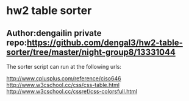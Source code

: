 hw2 table sorter
================================

Author:dengailin
private repo:https://github.com/dengal3/hw2-table-sorter/tree/master/night-group8/13331044
----------------------------------------------------

The sorter script can run at the following urls:<br>

http://www.cplusplus.com/reference/ciso646<br>
http://www.w3cschool.cc/css/css-table.html<br>
http://www.w3cschool.cc/cssref/css-colorsfull.html
